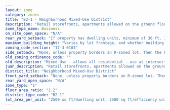 ```yaml
---
layout: zone
category: zones
title: "B2-1 - Neighborhood Mixed-Use District"
description: "Retail storefronts, apartments allowed on the ground floor. Intended to spur development in commercial corridors with low demand for retail."
zone_type_name: Business
on_site_open_space: "N/A"
rear_yard_setback: "If property has dwelling units, minimum of 30 ft. If its rear property line borders the side property line of an R-zoned lot, the rear setback must equal the side setback of the R-zoned lot. If rear line borders the R lot&#39;s rear line, setback must be at least 16 ft."
maximum_building_height: "Varies by lot frontage, and whether building has ground-floor commercial space. (See 17-3-0408)"
zoning_code_section: "17-3-0103"
side_setback: "None, unless property borders an R-zoned lot. Then the R lot&#39;s front setback applies."
old_zoning_ordinance_code: ""
old_description: "Mixed Use - allows all residential - use at intersections &amp; on low traffic &amp; low volume streets."
juan_description: "Retail storefronts, apartments allowed on the ground floor. Intended to spur development in commercial corridors with low demand for retail."
district_title: "Neighborhood Mixed-Use District"
front_yard_setback: "None, unless property borders an R-zoned lot. Then the front setback must be at least 50% of the R lot&#39;s front setback. (See 17-3-0404.)"
rear_yard_open_space: "N/A"
zone_type: "1"
floor_area_ratio: "1.2"
district_type_code: "B2-1"
lot_area_per_unit: "2500 sq ft/dwelling unit, 2500 sq ft/efficiency unit, no SRO units allowed"
---
```

